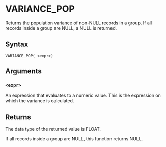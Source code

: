 # VARIANCE_POP

Returns the population variance of non-NULL records in a group. If all records inside a group are NULL, a NULL is returned.

## Syntax

```scopeql
VARIANCE_POP( <expr>)
```

## Arguments

### `<expr>`

An expression that evaluates to a numeric value. This is the expression on which the variance is calculated.

## Returns

The data type of the returned value is FLOAT.

If all records inside a group are NULL, this function returns NULL.
